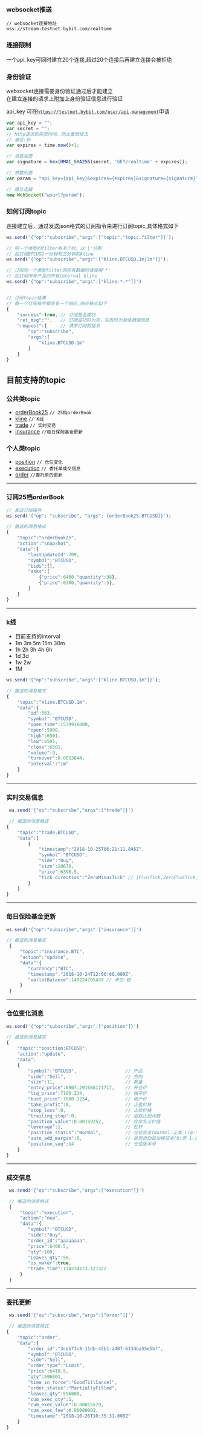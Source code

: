 ### websocket推送
```
// websocket连接地址
wss://stream-testnet.bybit.com/realtime
```

### 连接限制

一个api_key可同时建立20个连接,超过20个连接后再建立连接会被拒绝

### 身份验证

websocket连接需要身份验证通过后才能建立<br>
在建立连接的请求上附加上身份验证信息进行验证

api_key 可在<a href="https://testnet.bybit.com/user/api-management`">`https://testnet.bybit.com/user/api-management`</a>申请

```js
var api_key = "";
var secret = "";
// http请求的失效时间，防止重放攻击
// 单位:秒
var expires = time.now()+1;

// 消息加签
var signature = hex(HMAC_SHA256(secret, 'GET/realtime' + expires));

// 参数列表
var param = "api_key={api_key}&expires={expires}&signature={signature}";

// 建立连接
new WebSocket("wsurl?param");
```

### 如何订阅topic

连接建立后，通过发送json格式的订阅指令来进行订阅topic,具体格式如下
```js
ws.send('{"op":"subscribe","args":["topic","topic.filter"]}');

// 同一个类型的filter有多个时，以'|'分割
// 如订阅BTCUSD一分钟和三分钟的kline
ws.send('{"op":"subscribe","args":["kline.BTCUSD.1m|3m"]}');

// 订阅同一个类型filter的所有数据时请使用'*'
// 如订阅所有产品的所有interval kline
ws.send('{"op":"subscribe","args":["kline.*.*"]}')


// 订阅topic结果
// 每一个订阅指令都会有一个响应,响应格式如下
{
    "success":true, // 订阅是否成功
    "ret_msg":"",   // 订阅成功时为空，失败时为具体错误信息
    "request":{     // 请求订阅的指令
        "op":"subscribe",
        "args":[
            "kline.BTCUSD.1m"
        ]
    }
}

```

## 目前支持的topic

### 公共类topic
* [orderBook25](#orderBook25) `// 25档orderBook`
* [kline](#kline) `// K线`
* [trade](#trade) `// 实时交易`
* [insurance](#insurance) `//每日保险基金更新`

### 个人类topic
* [position](#position) `// 仓位变化`
* [execution](#execution) `// 委托单成交信息`
* [order](#order) `//委托单的更新`

<hr>

### <span id="orderBook25">订阅25档orderBook</span>
```js
// 发送订阅指令
ws.send('{"op": "subscribe", "args": [orderBook25.BTCUSD]}');

// 推送的消息格式
{
    "topic":"orderBook25",
    "action":"snapshot",
    "data":{
        "lastUpdateId":709,
        "symbol":"BTCUSD",
        "bids":[],
        "asks":[
            {"price":6400,"quantity":38},
            {"price":6300,"quantity":5},
        ]
    }
}

```

<hr>

### <span id="kline">k线</span>

* 目前支持的interval
* 1m 3m 5m 15m 30m
* 1h 2h 3h 4h 6h
* 1d 3d
* 1w 2w
* 1M
```js
ws.send('{"op":"subscribe","args":["kline.BTCUSD.1m"]}');

// 推送的消息格式
{
    "topic":"kline.BTCUSD.1m",
    "data":{
        "id":563,
        "symbol":"BTCUSD",
        "open_time":1539918000,
        "open":5900,
        "high":6501,
        "low":6501,
        "close":6501,
        "volume":9,
        "turnover":0.0013844,
        "interval":"1m"
    }
}
```

<hr>

### <span id="trade">实时交易信息</span>

```js
 ws.send('{"op":"subscribe","args":["trade"]}')

 // 推送的消息格式
{
    "topic":"trade.BTCUSD",
    "data":[
        {
            "timestamp":"2018-10-25T06:21:11.846Z",
            "symbol":"BTCUSD",
            "side":"Buy",
            "size":10670,
            "price":6398.5,
            "tick_direction":"ZeroMinusTick" // [PlusTick,ZeroPlusTick,MinusTick,ZeroMinusTick]
        }
    ]
}
```

<hr>

### <span id="insurance">每日保险基金更新</span>

```js
ws.send('{"op":"subscribe","args":["insurance"]}')

// 推送的消息格式
 {
     "topic":"insurance.BTC",
     "action":"update",
     "data":{
        "currency":"BTC",
        "timestamp":"2018-10-24T12:00:00.000Z",
        "walletBalance":140224705439 // 单位:聪
     }
 }
```

<hr>

### <span id="position">仓位变化消息</position>

```js
ws.send('{"op":"subscribe","args":["position"]}')

// 推送的消息格式
{
    "topic":"position:BTCUSD",
    "action":"update",
    "data":
    {
        "symbol":"BTCUSD",                  // 产品
        "side":"Sell",                      // 方向
        "size":11,                          // 数量
        "entry_price":6907.291588174717,    // 开仓价
        "liq_price":7100.234,               // 强平价
        "bust_price":7088.1234,             // 破产价
        "take_profit":0,                    // 止盈价格
        "stop_loss":0,                      // 止损价格
        "trailing_stop":0,                  // 追踪止损点数
        "position_value":0.00159252,        // 仓位名义价值
        "leverage":1,                       // 杠杆
        "position_status":"Normal",         // 仓位状态(Normal:正常 Liq:强平中 Adl:被减仓中)
        "auto_add_margin":0,                // 是否自动追加保证金(0:否 1:是)
        "position_seq":14                   // 仓位版本号
    }
}
```


<hr>

### <span id="execution">成交信息</span>
```js
 ws.send('{"op":"subscribe","args":["execution"]}')

 // 推送的消息格式
 {
     "topic":"execution",
     "action":"new",
     "data":{
        "symbol":"BTCUSD",
        "side":"Buy",
        "order_id":"aaaaaaaa",
        "price":6400.5,
        "qty":100,
        "Leaves_qty":50,
        "is_maker":true,
        "trade_time":134234123.121322
     }
 }
```

<hr>

### <span id="order">委托更新</span>

```js
 ws.send('{"op":"subscribe","args":["order"]}')

 // 推送的消息格式
{
    "topic":"order",
    "data":{
        "order_id":"3ceb73c8-11db-45b1-a407-613dba55e5bf",
        "symbol":"BTCUSD",
        "side":"Sell",
        "order_type":"Limit",
        "price":6418.5,
        "qty":596801,
        "time_in_force":"GoodTillCancel",
        "order_status":"PartiallyFilled",
        "leaves_qty":596800,
        "cum_exec_qty":1,
        "cum_exec_value":0.00015579,
        "cum_exec_fee":0.00000003,
        "timestamp":"2018-10-26T10:35:31.000Z"
    }
}
```
